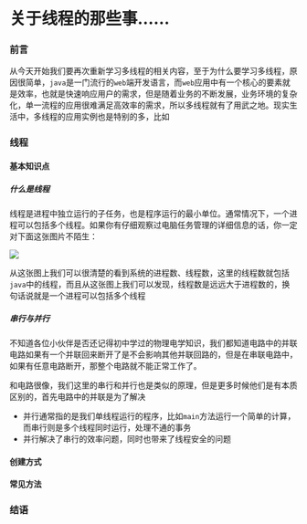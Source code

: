 # 关于线程的那些事……

### 前言

从今天开始我们要再次重新学习多线程的相关内容，至于为什么要学习多线程，原因很简单，`java`是一门流行的`web`端开发语言，而`web`应用中有一个核心的要素就是效率，也就是快速响应用户的需求，但是随着业务的不断发展，业务环境的复杂化，单一流程的应用很难满足高效率的需求，所以多线程就有了用武之地。现实生活中，多线程的应用实例也是特别的多，比如

### 线程

#### 基本知识点

##### 什么是线程

线程是进程中独立运行的子任务，也是程序运行的最小单位。通常情况下，一个进程可以包括多个线程。如果你有仔细观察过电脑任务管理的详细信息的话，你一定对下面这张图片不陌生：

![](https://gitee.com/sysker/picBed/raw/master/blog/20211109085720.png)

从这张图上我们可以很清楚的看到系统的进程数、线程数，这里的线程数就包括`java`中的线程，而且从这张图上我们可以发现，线程数是远远大于进程数的，换句话说就是一个进程可以包括多个线程

##### 串行与并行

不知道各位小伙伴是否还记得初中学过的物理电学知识，我们都知道电路中的并联电路如果有一个并联回来断开了是不会影响其他并联回路的，但是在串联电路中，如果有任意电路断开，那整个电路就不能正常工作了。

和电路很像，我们这里的串行和并行也是类似的原理，但是更多时候他们是有本质区别的，首先电路中的并联是为了解决 

- 并行通常指的是我们单线程运行的程序，比如`main`方法运行一个简单的计算，而串行则是多个线程同时运行，处理不通的事务
- 并行解决了串行的效率问题，同时也带来了线程安全的问题



#### 创建方式



#### 常见方法



### 结语